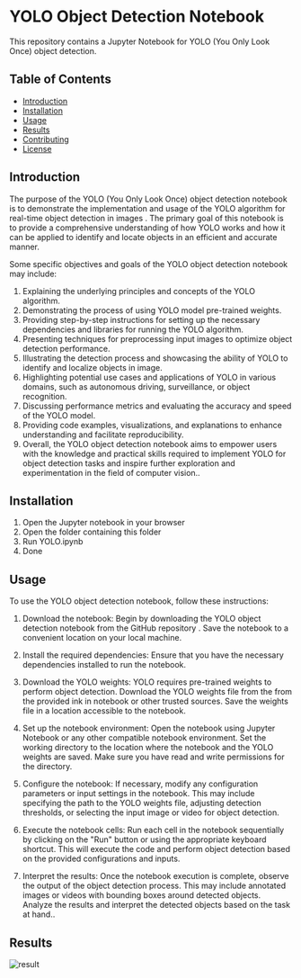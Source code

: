 # YOLO Object Detection Notebook

This repository contains a Jupyter Notebook for YOLO (You Only Look Once) object detection.

## Table of Contents

- [Introduction](#introduction)
- [Installation](#installation)
- [Usage](#usage)
- [Results](#results)
- [Contributing](#contributing)
- [License](#license)

## Introduction

The purpose of the YOLO (You Only Look Once) object detection notebook is to demonstrate the implementation and usage of the YOLO algorithm for real-time object detection in images . The primary goal of this notebook is to provide a comprehensive understanding of how YOLO works and how it can be applied to identify and locate objects in an efficient and accurate manner.

Some specific objectives and goals of the YOLO object detection notebook may include:

1. Explaining the underlying principles and concepts of the YOLO algorithm.
2. Demonstrating the process of using YOLO model pre-trained weights.
3. Providing step-by-step instructions for setting up the necessary dependencies and libraries for running the YOLO algorithm.
4. Presenting techniques for preprocessing input images to optimize object detection performance.
5. Illustrating the detection process and showcasing the ability of YOLO to identify and localize objects in image.
6. Highlighting potential use cases and applications of YOLO in various domains, such as autonomous driving, surveillance, or object recognition.
7. Discussing performance metrics and evaluating the accuracy and speed of the YOLO model.
8. Providing code examples, visualizations, and explanations to enhance understanding and facilitate reproducibility.
9. Overall, the YOLO object detection notebook aims to empower users with the knowledge and practical skills required to implement YOLO for object detection tasks and inspire further exploration and experimentation in the field of computer vision..

## Installation

1. Open the Jupyter notebook in your browser
2. Open the folder containing this folder
3. Run YOLO.ipynb
4. Done

## Usage

To use the YOLO object detection notebook, follow these instructions:

1. Download the notebook: Begin by downloading the YOLO object detection notebook from the GitHub repository . Save the notebook to a convenient location on your local machine.

2. Install the required dependencies: Ensure that you have the necessary dependencies installed to run the notebook. 

3. Download the YOLO weights: YOLO requires pre-trained weights to perform object detection. Download the YOLO weights file from the from the provided ink in notebook or other trusted sources. Save the weights file in a location accessible to the notebook.

4. Set up the notebook environment: Open the notebook using Jupyter Notebook or any other compatible notebook environment. Set the working directory to the location where the notebook and the YOLO weights are saved. Make sure you have read and write permissions for the directory.

5. Configure the notebook: If necessary, modify any configuration parameters or input settings in the notebook. This may include specifying the path to the YOLO weights file, adjusting detection thresholds, or selecting the input image or video for object detection.

6. Execute the notebook cells: Run each cell in the notebook sequentially by clicking on the "Run" button or using the appropriate keyboard shortcut. This will execute the code and perform object detection based on the provided configurations and inputs.

7. Interpret the results: Once the notebook execution is complete, observe the output of the object detection process. This may include annotated images or videos with bounding boxes around detected objects. Analyze the results and interpret the detected objects based on the task at hand..

## Results

![result](https://github.com/Rohitkushwaha79/YOLO_object_detection/assets/118690283/ae49203b-2e95-4bb2-9fef-937c6fb5f72b)



